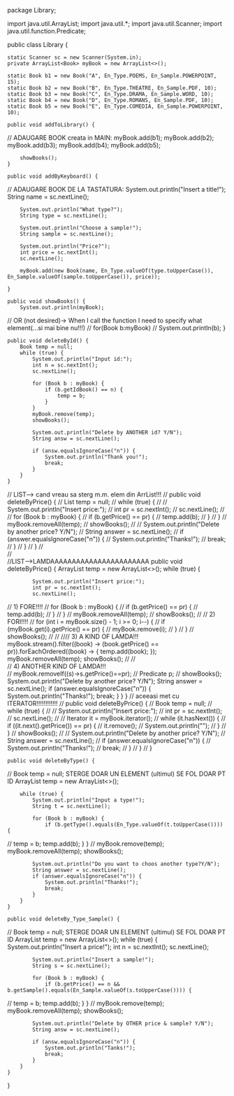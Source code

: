 package Library;

import java.util.ArrayList;
import java.util.*;
import java.util.Scanner;
import java.util.function.Predicate;

public class Library {

    static Scanner sc = new Scanner(System.in);
    private ArrayList<Book> myBook = new ArrayList<>();

    static Book b1 = new Book("A", En_Type.POEMS, En_Sample.POWERPOINT, 15);
    static Book b2 = new Book("B", En_Type.THEATRE, En_Sample.PDF, 10);
    static Book b3 = new Book("C", En_Type.DRAMA, En_Sample.WORD, 10);
    static Book b4 = new Book("D", En_Type.ROMANS, En_Sample.PDF, 10);
    static Book b5 = new Book("E", En_Type.COMEDIA, En_Sample.POWERPOINT, 10);

    public void addToLibrary() {
//        ADAUGARE BOOK creata in MAIN:
        myBook.add(b1);
        myBook.add(b2);
        myBook.add(b3);
        myBook.add(b4);
        myBook.add(b5);

        showBooks();
    }

    public void addByKeyboard() {

//        ADAUGARE BOOK DE LA TASTATURA: 
        System.out.println("Insert a title!");
        String name = sc.nextLine();

        System.out.println("What type?");
        String type = sc.nextLine();

        System.out.println("Choose a sample!");
        String sample = sc.nextLine();

        System.out.println("Price?");
        int price = sc.nextInt();
        sc.nextLine();

        myBook.add(new Book(name, En_Type.valueOf(type.toUpperCase()), En_Sample.valueOf(sample.toUpperCase()), price));

    }

    public void showBooks() {
        System.out.println(myBook);
//                   OR (not desired)->    When I call the function I need to specify what element(...si mai bine nu!!!)
//            for(Book b:myBook)
//            System.out.println(b);
    }

    public void deleteById() {
        Book temp = null;
        while (true) {
            System.out.println("Input id:");
            int n = sc.nextInt();
            sc.nextLine();

            for (Book b : myBook) {
                if (b.getIdBook() == n) {
                    temp = b;
                }
            }
            myBook.remove(temp);
            showBooks();

            System.out.println("Delete by ANOTHER id? Y/N");
            String answ = sc.nextLine();

            if (answ.equalsIgnoreCase("n")) {
                System.out.println("Thank you!");
                break;
            }
        }
    }

//    LIST--> cand vreau sa sterg m.m. elem din ArrList!!!
//      public void deleteByPrice() {
//        List<Book> temp = null;
//        while (true) {
//
//            System.out.println("Insert price:");
//            int pr = sc.nextInt();
//            sc.nextLine();
//
//            for (Book b : myBook) {
//                if (b.getPrice() == pr) {
//                    temp.add(b);
//                }
//            }
//            myBook.removeAll(temp);
//            showBooks();
//
//            System.out.println("Delete by another price? Y/N");
//            String answer = sc.nextLine();
//            if (answer.equalsIgnoreCase("n")) {
//                System.out.println("Thanks!");
//                break;
//            }
//        }
//    }
//    
//    
    //LIST-->LAMDAAAAAAAAAAAAAAAAAAAAAAA 
    public void deleteByPrice() {
        ArrayList<Book> temp = new ArrayList<>();
        while (true) {

            System.out.println("Insert price:");
            int pr = sc.nextInt();
            sc.nextLine();

//           1) FORE!!!!
//            for (Book b : myBook) {
//                if (b.getPrice() == pr) {
//                    temp.add(b);
//                }
//            }
//            myBook.removeAll(temp);
//            showBooks();
//
//           2) FORI!!!!
//            for (int i = myBook.size() - 1; i >= 0; i--) {
//                if (myBook.get(i).getPrice() == pr) {
//                    myBook.remove(i);
//                }
//            }
//            showBooks();
//
//
////            3)    A KIND OF LAMDA!!!         
            myBook.stream().filter((book) -> (book.getPrice() == pr)).forEachOrdered((book) -> {
                temp.add(book);
            });
            myBook.removeAll(temp);
            showBooks();
//
//            
//            4)    ANOTHER KIND OF LAMDA!!!       
//             myBook.removeIf((s)->s.getPrice()==pr);
//             Predicate p;
//             showBooks();
            System.out.println("Delete by another price? Y/N");
            String answer = sc.nextLine();
            if (answer.equalsIgnoreCase("n")) {
                System.out.println("Thanks!");
                break;
            }
        }
    }
//              aceeasi met cu ITERATOR!!!!!!!!!!!!
//    public void deleteByPrice() {
//        Book temp = null;
//        while (true) {
//
//            System.out.println("Insert price:");
//            int pr = sc.nextInt();
//            sc.nextLine();
//
//            Iterator<Book> it = myBook.iterator();
//            while (it.hasNext()) {
//                if ((it.next().getPrice()) == pr) {
//                    it.remove();
//                    System.out.println("");
//                }
//            }
//            showBooks();
//
//            System.out.println("Delete by another price? Y/N");
//            String answer = sc.nextLine();
//            if (answer.equalsIgnoreCase("n")) {
//                System.out.println("Thanks!");
//                break;
//            }
//        }
//    }

    public void deleteByType() {
//        Book temp = null; STERGE DOAR UN ELEMENT (ultimul) SE FOL DOAR PT ID
        ArrayList<Book> temp = new ArrayList<>();

        while (true) {
            System.out.println("Input a type!");
            String t = sc.nextLine();

            for (Book b : myBook) {
                if (b.getType().equals(En_Type.valueOf(t.toUpperCase()))) {
//                    temp = b;
                    temp.add(b);
                }
            }
//            myBook.remove(temp);
            myBook.removeAll(temp);
            showBooks();

            System.out.println("Do you want to choos another type?Y/N");
            String answer = sc.nextLine();
            if (answer.equalsIgnoreCase("n")) {
                System.out.println("Thanks!");
                break;
            }
        }
    }

    public void deleteBy_Type_Sample() {

//        Book temp = null;   STERGE DOAR UN ELEMENT (ultimul) SE FOL DOAR PT ID
        ArrayList<Book> temp = new ArrayList<>();
        while (true) {
            System.out.println("Insert a price!");
            int n = sc.nextInt();
            sc.nextLine();

            System.out.println("Insert a sample!");
            String s = sc.nextLine();

            for (Book b : myBook) {
                if (b.getPrice() == n && b.getSample().equals(En_Sample.valueOf(s.toUpperCase()))) {
//                    temp = b;
                    temp.add(b);
                }
            }
//            myBook.remove(temp);
            myBook.removeAll(temp);
            showBooks();

            System.out.println("Delete by OTHER price & sample? Y/N");
            String answ = sc.nextLine();

            if (answ.equalsIgnoreCase("n")) {
                System.out.println("Tanks!");
                break;
            }
        }
    }
}
